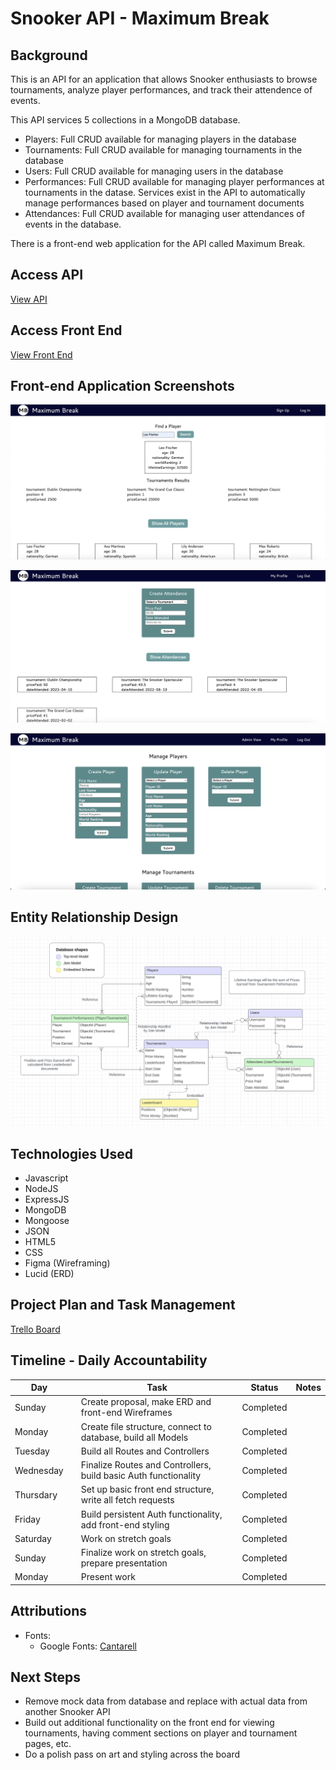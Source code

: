 # Snooker API - Maximum Break

## Background

This is an API for an application that allows Snooker enthusiasts to browse tournaments, analyze player performances, and track their attendence of events.

This API services 5 collections in a MongoDB database.
- Players: Full CRUD available for managing players in the database
- Tournaments: Full CRUD available for managing tournaments in the database
- Users: Full CRUD available for managing users in the database
- Performances: Full CRUD available for managing player performances at tournaments in the datase. Services exist in the API to automatically manage performances based on player and tournament documents
- Attendances: Full CRUD available for managing user attendances of events in the database.

There is a front-end web application for the API called Maximum Break.

## Access API

[View API](https://maximum-break-api-943feb008688.herokuapp.com/)

## Access Front End

[View Front End](https://maximum-break.vercel.app/index.html)

## Front-end Application Screenshots

![Home Page](./images/Maximum-Break-Home-Page.png)

![User Profile Page](./images/Maximum-Break-User-Profile.png)

![Admin Portal](./images/Maximum-Break-Admin-Portal.png)

## Entity Relationship Design

![ERD](./images/Snooker%20ERD.png)

## Technologies Used

- Javascript
- NodeJS
- ExpressJS
- MongoDB
- Mongoose
- JSON
- HTML5
- CSS
- Figma (Wireframing)
- Lucid (ERD)

## Project Plan and Task Management

[Trello Board](https://trello.com/invite/b/mZwnLzM8/ATTIc9c38bde6aee4abcefaeee86acaf511c592970A8/snooker-api)

## Timeline - Daily Accountability

| Day       |   | Task                                                            | Status    | Notes |
|-----------|---|-----------------------------------------------------------------|-----------|-------|
| Sunday    |   | Create proposal, make ERD and front-end Wireframes              | Completed |       |
| Monday    |   | Create file structure, connect to database, build all Models    | Completed |       |
| Tuesday   |   | Build all Routes and Controllers                                | Completed |       |
| Wednesday |   | Finalize Routes and Controllers, build basic Auth functionality | Completed |       |
| Thursdary |   | Set up basic front end structure, write all fetch requests      | Completed |       |
| Friday    |   | Build persistent Auth functionality, add front-end styling      | Completed |       |
| Saturday  |   | Work on stretch goals                                           | Completed |       |
| Sunday    |   | Finalize work on stretch goals, prepare presentation            | Completed |       |
| Monday    |   | Present work                                                    | Completed |       |

## Attributions

- Fonts: 
  * Google Fonts: [Cantarell](https://fonts.google.com/specimen/Cantarell)

## Next Steps

- Remove mock data from database and replace with actual data from another Snooker API
- Build out additional functionality on the front end for viewing tournaments, having comment sections on player and tournament pages, etc.
- Do a polish pass on art and styling across the board